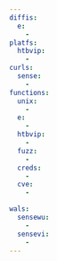 ```yaml
---
diffis:
  e:
    -
platfs:
  htbvip:
    -
curls:
  sense:
    -
functions:
  unix:
    -
  e:
    -
  htbvip:
    -
  fuzz:
    -
  creds:
    -
  cve:
    -

wals:
  sensewu:
    -
  sensevi:
    -
---
```

